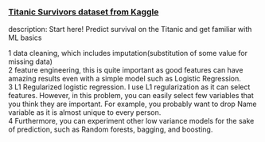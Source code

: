 ### [Titanic Survivors dataset from Kaggle](https://www.kaggle.com/c/titanic)  
description: Start here! Predict survival on the Titanic and get familiar with ML basics

1 data cleaning, which includes imputation(substitution of some value for missing data)  
2 feature engineering, this is quite important as good features can have amazing results even with a simple model such as Logistic Regression.  
3 L1 Regularized logistic regression. I use L1 regularization as it can select features. However, in this problem, you can easily select few variables that you think they are important. For example, you probably want to drop Name variable as it is almost unique to every person.  
4 Furthermore, you can experiment other low variance models for the sake of prediction, such as Random forests, bagging, and boosting.

